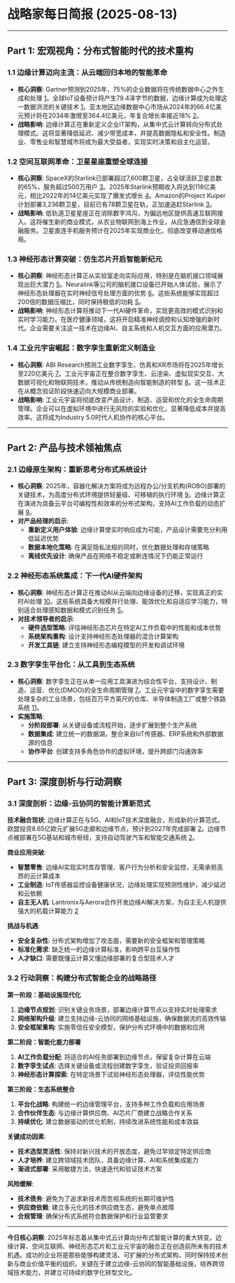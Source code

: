 # 战略家每日简报 (2025-08-13)

---

## Part 1: 宏观视角：分布式智能时代的技术重构

### 1.1 **边缘计算迈向主流：从云端回归本地的智能革命**
- **核心洞察**: Gartner预测到2025年，75%的企业数据将在传统数据中心之外生成和处理 [1](https://www.otava.com/blog/top-edge-computing-platforms-for-2025/)。全球IoT设备预计将产生79.4泽字节的数据，边缘计算成为处理这一数据洪流的关键技术 [1](https://www.otava.com/blog/top-edge-computing-platforms-for-2025/)。亚太地区边缘数据中心市场从2024年的66.4亿美元预计将在2034年激增至364.4亿美元，年复合增长率接近18% [2](https://ts2.tech/en/edge-computing-global-news-trends-roundup-june-july-2025/)。
- **战略影响**: 边缘计算正在重新定义企业IT架构，从集中式云计算转向分布式处理模式。这将显著降低延迟、减少带宽成本，并提高数据隐私和安全性。制造业、零售业和智慧城市将成为最大受益者，实现实时决策和自主化运营。

### 1.2 **空间互联网革命：卫星星座重塑全球连接**
- **核心洞察**: SpaceX的Starlink已部署超过7,600颗卫星，占全球活跃卫星总数的65%，服务超过500万用户 [3](https://ts2.tech/en/satellite-internet-revolution-how-spacex-starlink-and-rivals-are-connecting-the-world-from-space-2025-2030-outlook/)。2025年Starlink预期收入将达到118亿美元，相比2022年的14亿美元实现了爆发式增长 [4](https://en.wikipedia.org/wiki/Starlink)。Amazon的Project Kuiper计划部署3,236颗卫星，目前已有78颗卫星在轨，正加速追赶Starlink [3](https://ts2.tech/en/satellite-internet-revolution-how-spacex-starlink-and-rivals-are-connecting-the-world-from-space-2025-2030-outlook/)。
- **战略影响**: 低轨道卫星星座正在消除数字鸿沟，为偏远地区提供高速互联网接入。这将催生新的商业模式，从农业物联网到海上作业，从应急通信到全球金融服务。卫星直连手机服务预计在2025年实现商业化，彻底改变移动通信格局。

### 1.3 **神经形态计算突破：仿生芯片开启智能新纪元**
- **核心洞察**: 神经形态计算正从实验室走向实际应用，特别是在脑机接口领域展现出巨大潜力 [5](https://www.frontiersin.org/journals/neuroscience/articles/10.3389/fnins.2025.1570104/full)。Neuralink等公司的脑机接口设备已开始人体试验，展示了神经形态处理器在实时神经信号处理方面的优势 [6](https://www.frontiersin.org/journals/human-dynamics/articles/10.3389/fhumd.2025.1553905/full)。这些系统能够实现超过200倍的数据压缩比，同时保持极低的功耗 [5](https://www.frontiersin.org/journals/neuroscience/articles/10.3389/fnins.2025.1570104/full)。
- **战略影响**: 神经形态计算将推动下一代AI硬件革命，实现更高效的模式识别和实时学习能力。在医疗健康领域，这将开启精准神经调控和认知增强的新时代。企业需要关注这一技术在边缘AI、自主系统和人机交互方面的应用潜力。

### 1.4 **工业元宇宙崛起：数字孪生重新定义制造业**
- **核心洞察**: ABI Research预测工业数字孪生、仿真和XR市场将在2025年增长至220亿美元 [7](https://pmc.ncbi.nlm.nih.gov/articles/PMC11674778/)。工业元宇宙正在整合数字孪生、云渲染、虚拟现实交互、大数据可视化和物联网技术，推动从传统制造向智能制造的转型 [8](https://www.sciencedirect.com/science/article/pii/S2090123223003594)。这一技术正在从概念验证阶段快速迈向大规模商业部署。
- **战略影响**: 工业元宇宙将彻底改变产品设计、制造、运营和优化的全生命周期管理。企业可以在虚拟环境中进行无风险的实验和优化，显著降低成本并提高效率。这将成为Industry 5.0时代人机协作的核心平台。

---

## Part 2: 产品与技术领袖焦点

### 2.1 **边缘原生架构：重新思考分布式系统设计**
- **核心洞察**: 2025年，容器化解决方案将成为远程办公/分支机构(ROBO)部署的关键技术，为高度分布式环境提供轻量级、可移植的执行环境 [9](https://www.scalecomputing.com/blog/5-predictions-edge-computing-virtualization-2025)。边缘计算正在演进为具备云平台可编程性和效率的分布式架构，支持AI工作负载的动态扩展 [9](https://www.scalecomputing.com/blog/5-predictions-edge-computing-virtualization-2025)。
- **对产品经理的启示**:
    - **重新定义用户体验**: 边缘计算使实时响应成为可能，产品设计需要充分利用低延迟优势
    - **数据本地化策略**: 在满足隐私法规的同时，优化数据处理和存储策略
    - **离线优先设计**: 确保产品在网络不稳定或断连情况下仍能正常运行

### 2.2 **神经形态系统集成：下一代AI硬件架构**
- **核心洞察**: 神经形态计算正在推动AI从云端向边缘设备的迁移，实现真正的实时AI处理 [10](https://www.sciencedirect.com/science/article/pii/S0958166921001993)。这些系统具备大规模并行处理、能效优化和自适应学习能力，特别适合处理感知数据和模式识别任务 [5](https://www.frontiersin.org/journals/neuroscience/articles/10.3389/fnins.2025.1570104/full)。
- **对技术领导者的启示**:
    - **硬件选型策略**: 评估神经形态芯片在特定AI工作负载中的性能和成本优势
    - **系统架构重构**: 设计支持神经形态处理器的混合计算架构
    - **开发工具链**: 建立支持神经形态编程模型的开发和调试环境

### 2.3 **数字孪生平台化：从工具到生态系统**
- **核心洞察**: 数字孪生正在从单一应用工具演进为综合性平台，支持设计、制造、运营、优化(DMOO)的全生命周期管理 [7](https://pmc.ncbi.nlm.nih.gov/articles/PMC11674778/)。工业元宇宙中的数字孪生需要处理复杂的工业场景，包括百万平方英尺的仓库、半导体制造工厂或整个铁路系统 [11](https://www.forbes.com/councils/forbestechcouncil/2023/03/29/the-industrial-digital-twin-metaverse-of-today-and-its-path-to-the-future/)。
- **实施策略**:
    - **分阶段部署**: 从关键设备或流程开始，逐步扩展到整个生产系统
    - **数据集成**: 建立统一的数据湖，整合来自IoT传感器、ERP系统和外部数据源的信息
    - **协作平台**: 创建支持多角色协作的虚拟环境，提升跨部门沟通效率

---

## Part 3: 深度剖析与行动洞察

### 3.1 **深度剖析：边缘-云协同的智能计算新范式**

**技术融合现状**: 边缘计算正在与5G、AI和IoT技术深度融合，形成新的计算范式。欧盟投资8.65亿欧元扩展5G走廊和边缘节点，预计到2027年完成部署 [2](https://ts2.tech/en/edge-computing-global-news-trends-roundup-june-july-2025/)。边缘节点被部署在5G基站和城市枢纽，支持自动驾驶汽车和智能交通系统 [2](https://ts2.tech/en/edge-computing-global-news-trends-roundup-june-july-2025/)。

**商业应用突破**:
- **智慧零售**: 边缘AI实现实时库存管理、客户行为分析和安全监控，无需承担高昂的云计算成本
- **工业制造**: IoT传感器监控设备健康状况，边缘处理实现预测性维护，减少延迟和云依赖
- **自主无人机**: Lantronix与Aerora合作开发边缘AI解决方案，为自主无人机提供强大的机载计算能力 [2](https://ts2.tech/en/edge-computing-global-news-trends-roundup-june-july-2025/)

**挑战与机遇**:
- **安全复杂性**: 分布式架构增加了攻击面，需要新的安全框架和管理策略
- **标准化需求**: 缺乏统一的边缘计算标准，影响跨平台互操作性
- **人才缺口**: 需要既懂云计算又懂边缘部署的复合型技术人才

### 3.2 **行动洞察：构建分布式智能企业的战略路径**

**第一阶段：基础设施现代化**
1. **边缘节点规划**: 识别关键业务场景，部署边缘计算节点以支持实时处理需求
2. **网络架构升级**: 建立支持边缘-云协同的网络基础设施，确保数据流的高效传输
3. **安全框架重构**: 实施零信任安全模型，保护分布式环境中的数据和应用

**第二阶段：智能化能力部署**
1. **AI工作负载分配**: 将适合的AI任务部署到边缘节点，保留复杂计算在云端
2. **数字孪生试点**: 选择关键设备或流程创建数字孪生，验证投资回报率
3. **神经形态计算探索**: 在特定场景下试验神经形态处理器，评估性能优势

**第三阶段：生态系统整合**
1. **平台化战略**: 构建统一的边缘管理平台，支持多种工作负载和应用场景
2. **合作伙伴生态**: 与边缘计算供应商、AI芯片厂商建立战略合作关系
3. **持续优化**: 建立数据驱动的优化机制，持续改进系统性能和成本效益

**关键成功因素**:
- **技术选型灵活性**: 保持对新兴技术的开放态度，避免过早锁定特定供应商
- **人才培养**: 建立跨领域技术团队，具备边缘计算、AI和系统集成能力
- **渐进式部署**: 采用敏捷方法，快速迭代和验证技术方案

**风险缓解**:
- **技术债务**: 避免为了追求新技术而忽视系统的长期可维护性
- **供应商依赖**: 建立多元化的技术供应商生态，避免单点故障
- **合规管理**: 确保分布式系统符合数据保护和行业监管要求

---

**今日核心洞察**: 2025年标志着从集中式云计算向分布式智能计算的重大转变。边缘计算、空间互联网、神经形态芯片和工业元宇宙的融合正在创造前所未有的技术机遇。成功的企业将是那些能够构建灵活、可扩展的分布式架构，同时保持技术创新与商业价值平衡的组织。关键在于建立边缘-云协同的智能基础设施，培养跨领域技术能力，并建立可持续的数字化转型文化。